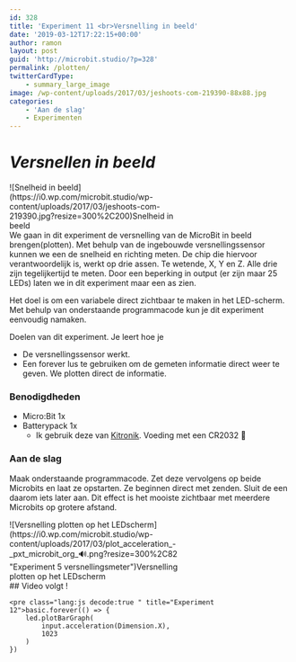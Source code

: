 ```yaml
---
id: 328
title: 'Experiment 11 <br>Versnelling in beeld'
date: '2019-03-12T17:22:15+00:00'
author: ramon
layout: post
guid: 'http://microbit.studio/?p=328'
permalink: /plotten/
twitterCardType:
    - summary_large_image
image: /wp-content/uploads/2017/03/jeshoots-com-219390-88x88.jpg
categories:
    - 'Aan de slag'
    - Experimenten
---
```


# *Versnellen in beeld*

<div class="wp-caption alignnone" id="attachment_330" style="width: 310px">![Snelheid in beeld](https://i0.wp.com/microbit.studio/wp-content/uploads/2017/03/jeshoots-com-219390.jpg?resize=300%2C200)Snelheid in beeld

</div>We gaan in dit experiment de versnelling van de MicroBit in beeld brengen(plotten). Met behulp van de ingebouwde versnellingssensor kunnen we een de snelheid en richting meten. De chip die hiervoor verantwoordelijk is, werkt op drie assen. Te wetende, X, Y en Z. Alle drie zijn tegelijkertijd te meten. Door een beperking in output (er zijn maar 25 LEDs) laten we in dit experiment maar een as zien.

Het doel is om een variabele direct zichtbaar te maken in het LED-scherm. Met behulp van onderstaande programmacode kun je dit experiment eenvoudig namaken.

Doelen van dit experiment. Je leert hoe je

- De versnellingssensor werkt.
- Een forever lus te gebruiken om de gemeten informatie direct weer te geven. We plotten direct de informatie.

### Benodigdheden

- Micro:Bit 1x
- Batterypack 1x 
    - Ik gebruik deze van [Kitronik](https://www.youtube.com/watch?v=dMobP-LnJjU). Voeding met een CR2032 🙂

### Aan de slag

Maak onderstaande programmacode. Zet deze vervolgens op beide Microbits en laat ze opstarten. Ze beginnen direct met zenden. Sluit de een daarom iets later aan. Dit effect is het mooiste zichtbaar met meerdere Microbits op grotere afstand.

<div class="wp-caption alignnone" id="attachment_331" style="width: 310px">![Versnelling plotten op het LEDscherm](https://i0.wp.com/microbit.studio/wp-content/uploads/2017/03/plot_acceleration_-_pxt_microbit_org_🔊.png?resize=300%2C82 "Experiment 5 versnellingsmeter")Versnelling plotten op het LEDscherm

</div>## Video volgt !

```
<pre class="lang:js decode:true " title="Experiment 12">basic.forever(() => {
    led.plotBarGraph(
        input.acceleration(Dimension.X),
        1023
    )
})
```
